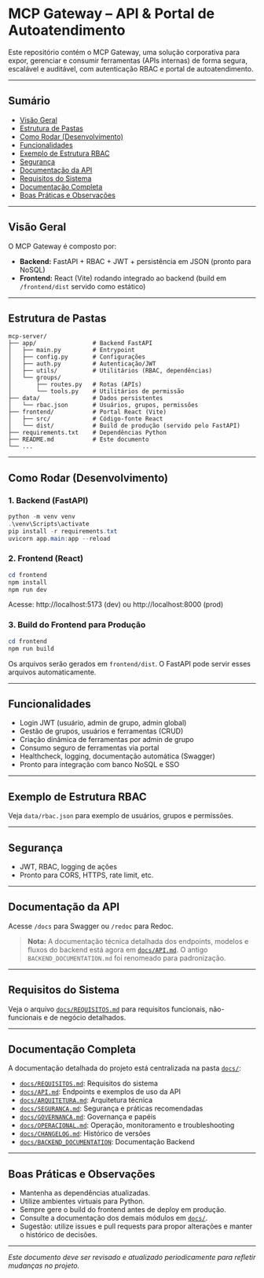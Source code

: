 # MCP Gateway – API & Portal de Autoatendimento

Este repositório contém o MCP Gateway, uma solução corporativa para expor, gerenciar e consumir ferramentas (APIs internas) de forma segura, escalável e auditável, com autenticação RBAC e portal de autoatendimento.

---

## Sumário
- [Visão Geral](#visão-geral)
- [Estrutura de Pastas](#estrutura-de-pastas)
- [Como Rodar (Desenvolvimento)](#como-rodar-desenvolvimento)
- [Funcionalidades](#funcionalidades)
- [Exemplo de Estrutura RBAC](#exemplo-de-estrutura-rbac)
- [Segurança](#segurança)
- [Documentação da API](#documentação-da-api)
- [Requisitos do Sistema](#requisitos-do-sistema)
- [Documentação Completa](#documentação-completa)
- [Boas Práticas e Observações](#boas-práticas-e-observações)

---

## Visão Geral
O MCP Gateway é composto por:
- **Backend:** FastAPI + RBAC + JWT + persistência em JSON (pronto para NoSQL)
- **Frontend:** React (Vite) rodando integrado ao backend (build em `/frontend/dist` servido como estático)

---

## Estrutura de Pastas
```text
mcp-server/
├── app/                # Backend FastAPI
│   ├── main.py         # Entrypoint
│   ├── config.py       # Configurações
│   ├── auth.py         # Autenticação/JWT
│   ├── utils/          # Utilitários (RBAC, dependências)
│   └── groups/
│       ├── routes.py   # Rotas (APIs)
│       └── tools.py    # Utilitários de permissão
├── data/               # Dados persistentes
│   └── rbac.json       # Usuários, grupos, permissões
├── frontend/           # Portal React (Vite)
│   ├── src/            # Código-fonte React
│   └── dist/           # Build de produção (servido pelo FastAPI)
├── requirements.txt    # Dependências Python
├── README.md           # Este documento
└── ...
```

---

## Como Rodar (Desenvolvimento)

### 1. Backend (FastAPI)
```powershell
python -m venv venv
.\venv\Scripts\activate
pip install -r requirements.txt
uvicorn app.main:app --reload
```

### 2. Frontend (React)
```powershell
cd frontend
npm install
npm run dev
```
Acesse: http://localhost:5173 (dev) ou http://localhost:8000 (prod)

### 3. Build do Frontend para Produção
```powershell
cd frontend
npm run build
```
Os arquivos serão gerados em `frontend/dist`. O FastAPI pode servir esses arquivos automaticamente.

---

## Funcionalidades
- Login JWT (usuário, admin de grupo, admin global)
- Gestão de grupos, usuários e ferramentas (CRUD)
- Criação dinâmica de ferramentas por admin de grupo
- Consumo seguro de ferramentas via portal
- Healthcheck, logging, documentação automática (Swagger)
- Pronto para integração com banco NoSQL e SSO

---

## Exemplo de Estrutura RBAC
Veja `data/rbac.json` para exemplo de usuários, grupos e permissões.

---

## Segurança
- JWT, RBAC, logging de ações
- Pronto para CORS, HTTPS, rate limit, etc.

---

## Documentação da API
Acesse `/docs` para Swagger ou `/redoc` para Redoc.

> **Nota:** A documentação técnica detalhada dos endpoints, modelos e fluxos do backend está agora em [`docs/API.md`](docs/API.md). O antigo `BACKEND_DOCUMENTATION.md` foi renomeado para padronização.

---

## Requisitos do Sistema
Veja o arquivo [`docs/REQUISITOS.md`](docs/REQUISITOS.md) para requisitos funcionais, não-funcionais e de negócio detalhados.

---

## Documentação Completa
A documentação detalhada do projeto está centralizada na pasta [`docs/`](docs/):
- [`docs/REQUISITOS.md`](docs/REQUISITOS.md): Requisitos do sistema
- [`docs/API.md`](docs/API.md): Endpoints e exemplos de uso da API
- [`docs/ARQUITETURA.md`](docs/ARQUITETURA.md): Arquitetura técnica
- [`docs/SEGURANCA.md`](docs/SEGURANCA.md): Segurança e práticas recomendadas
- [`docs/GOVERNANCA.md`](docs/GOVERNANCA.md): Governança e papéis
- [`docs/OPERACIONAL.md`](docs/OPERACIONAL.md): Operação, monitoramento e troubleshooting
- [`docs/CHANGELOG.md`](docs/CHANGELOG.md): Histórico de versões
- [`docs/BACKEND_DOCUMENTATION`](docs/CHANGELOG.md): Documentação Backend

---

## Boas Práticas e Observações
- Mantenha as dependências atualizadas.
- Utilize ambientes virtuais para Python.
- Sempre gere o build do frontend antes de deploy em produção.
- Consulte a documentação dos demais módulos em [`docs/`](docs/).
- Sugestão: utilize issues e pull requests para propor alterações e manter o histórico de decisões.

---

*Este documento deve ser revisado e atualizado periodicamente para refletir mudanças no projeto.*